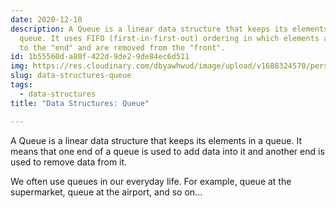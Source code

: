 ```yaml
---
date: 2020-12-10
description: A Queue is a linear data structure that keeps its elements in a
  queue. It uses FIFO (first-in-first-out) ordering in which elements are added
  to the "end" and are removed from the "front".
id: 1b55560d-a80f-422d-9de2-9de84ec6d511
img: https://res.cloudinary.com/dbyawhwud/image/upload/v1688324570/personal-site/blog/data-structures-queue/cover.jpg
slug: data-structures-queue
tags:
  - data-structures
title: "Data Structures: Queue"

---
```


A Queue is a linear data structure that keeps its elements in a queue. It means that one end of a queue is used to add data into it and another end is used to remove data from it.


We often use queues in our everyday life. For example, queue at the supermarket, queue at the airport, and so on...

